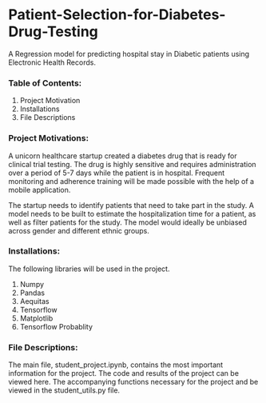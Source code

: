 # Patient-Selection-for-Diabetes-Drug-Testing
A Regression model for predicting hospital stay in Diabetic patients using Electronic Health Records.

### Table of Contents:
1. Project Motivation
2. Installations
3. File Descriptions

### Project Motivations:

 A unicorn healthcare startup created a diabetes drug that is ready for clinical trial testing. The drug is highly sensitive and requires administration over a period of 5-7 days while the patient is in hospital. Frequent monitoring and adherence training will be made possible with the help of a mobile application.

 The startup needs to identify patients that need to take part in the study. A model needs to be built to estimate the hospitalization time for a patient, as well as filter patients for the study. The model would ideally be unbiased across gender and different ethnic groups.

### Installations:

 The following libraries will be used in the project.

 1. Numpy
 2. Pandas
 3. Aequitas
 4. Tensorflow
 5. Matplotlib
 6. Tensorflow Probablity

### File Descriptions:

 The main file, student_project.ipynb, contains the most important information for the project. The code and results of the project can be viewed here. The accompanying functions necessary for the project and be viewed in the student_utils.py file.
